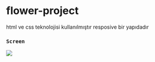 # flower-project

html ve css teknolojisi kullanılmıştır
resposive bir yapıdadır

### `Screen`

![](screnn.gif)